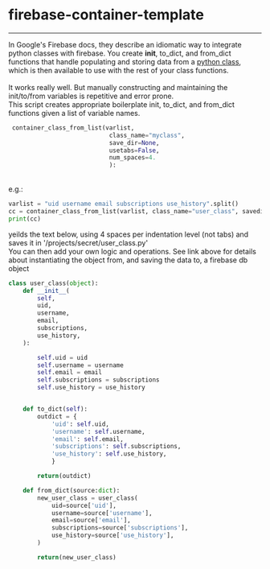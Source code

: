 # firebase-container-template

----
In Google's Firebase docs, they describe an idiomatic way to integrate python classes with firebase. You create __init__, to_dict, and from_dict functions that handle populating and storing data from a [python class](https://firebase.google.com/docs/firestore/query-data/get-data), which is then available to use with the rest of your class functions.<br>
<br>
It works really well. But manually constructing and maintaining the init/to/from variables is repetitive and error prone.<br>
This script creates appropriate boilerplate init, to_dict, and from_dict functions given a list of variable names. <br>

``` python
 container_class_from_list(varlist,
                            class_name="myclass",
                            save_dir=None,
                            usetabs=False,
                            num_spaces=4.
                            ):

```
<br>
e.g.:

``` python
varlist = "uid username email subscriptions use_history".split()
cc = container_class_from_list(varlist, class_name="user_class", savedir='/projects/secret')
print(cc)
```

yeilds the text below, using 4 spaces per indentation level (not tabs) and saves it in '/projects/secret/user_class.py'<br>
You can then add your own logic and operations. See link above for details about instantiating the object from, and saving the data to, a firebase db object <br>

``` python
class user_class(object):
    def __init__(
        self,
        uid,
        username,
        email,
        subscriptions,
        use_history,
    ):

        self.uid = uid
        self.username = username
        self.email = email
        self.subscriptions = subscriptions
        self.use_history = use_history


    def to_dict(self):
        outdict = {
            'uid': self.uid,
            'username': self.username,
            'email': self.email,
            'subscriptions': self.subscriptions,
            'use_history': self.use_history,
            }

        return(outdict)

    def from_dict(source:dict):
        new_user_class = user_class(
            uid=source['uid'],
            username=source['username'],
            email=source['email'],
            subscriptions=source['subscriptions'],
            use_history=source['use_history'],
        )

        return(new_user_class)
```
